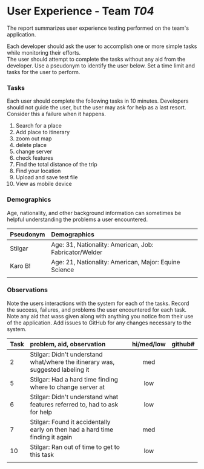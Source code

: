 # User Experience - Team *T04* 

The report summarizes user experience testing performed on the team's application.

Each developer should ask the user to accomplish one or more simple tasks while monitoring their efforts.  
The user should attempt to complete the tasks without any aid from the developer.
Use a pseudonym to identify the user below. 
Set a time limit and tasks for the user to perform.

 
### Tasks

Each user should complete the following tasks in 10 minutes.
Developers should not guide the user, but the user may ask for help as a last resort.  
Consider this a failure when it happens.  

1. Search for a place
2. Add place to itinerary 
3. zoom out map
4. delete place
5. change server
6. check features
7. Find the total distance of the trip
8. Find your location
9. Upload and save test file
10. View as mobile device

### Demographics

Age, nationality, and other background information can sometimes be helpful understanding the problems a user encountered.

| Pseudonym | Demographics |
| :--- | :--- |
| Stilgar | Age: 31, Nationality: American, Job: Fabricator/Welder |
| Karo B! | Age: 21, Nationality: American, Major: Equine Science |
|  |  |


### Observations

Note the users interactions with the system for each of the tasks.
Record the success, failures, and problems the user encountered for each task.
Note any aid that wass given along with anything you notice from their use of the application.
Add issues to GitHub for any changes necessary to the system.

| Task | problem, aid, observation | hi/med/low | github#  |
| :--- | :--- | :---: | :---: | 
| 2 | Stilgar: Didn't understand what/where the itinerary was, suggested labeling it | med | |
| 5 | Stilgar: Had a hard time finding where to change server at | low | |
| 6 | Stilgar: Didn't understand what features referred to, had to ask for help | low | |
| 7 | Stilgar: Found it accidentally early on then had a hard time finding it again | med | |
| 10 | Stilgar: Ran out of time to get to this task | low | |
| | | | | 
